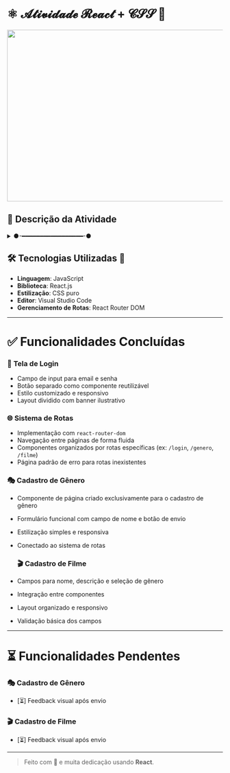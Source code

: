 # ⚛️ 𝓐𝓽𝓲𝓿𝓲𝓭𝓪𝓭𝓮 𝓡𝓮𝓪𝓬𝓽 + 𝓒𝓢𝓢 🎨

<img src="https://media4.giphy.com/media/v1.Y2lkPTc5MGI3NjExdW45YnRjOG4xazN1ZG5sZnd5MzUxdXV5c3hwc3pxMHVtaWc4eTJhbCZlcD12MV9pbnRlcm5hbF9naWZfYnlfaWQmY3Q9Zw/tXPAH9cNL91Nm/giphy.gif" width="900" height="400" />

## 💬 **Descrição da Atividade**
<details>
  <summary>
  ●-━━━━━━━━━━━━━━━━━-●
  </summary>
  ❝ Projeto construído com foco em componentização, estilização responsiva e uso de React com CSS para criar uma interface moderna e funcional. ❞
  <br>
</details>

## 🛠️ **Tecnologias Utilizadas** 🔧
- **Linguagem**: JavaScript  
- **Biblioteca**: React.js  
- **Estilização**: CSS puro  
- **Editor**: Visual Studio Code  
- **Gerenciamento de Rotas**: React Router DOM  

---

# ✅ **Funcionalidades Concluídas**

### 🛂 **Tela de Login**
- Campo de input para email e senha  
- Botão separado como componente reutilizável  
- Estilo customizado e responsivo  
- Layout dividido com banner ilustrativo  

### 🌐 **Sistema de Rotas**
- Implementação com `react-router-dom`  
- Navegação entre páginas de forma fluida  
- Componentes organizados por rotas específicas (ex: `/login`, `/genero`, `/filme`)  
- Página padrão de erro para rotas inexistentes  

### 🎭 **Cadastro de Gênero**
- Componente de página criado exclusivamente para o cadastro de gênero  
- Formulário funcional com campo de nome e botão de envio  
- Estilização simples e responsiva  
- Conectado ao sistema de rotas

  ### 🎬 **Cadastro de Filme**
- Campos para nome, descrição e seleção de gênero  
- Integração entre componentes  
- Layout organizado e responsivo  
- Validação básica dos campos  

---

# ⏳ **Funcionalidades Pendentes**

### 🎭 **Cadastro de Gênero**
- [⏳] Feedback visual após envio

### 🎬 **Cadastro de Filme**
- [⏳] Feedback visual após envio

---

> Feito com 💙 e muita dedicação usando **React**.
